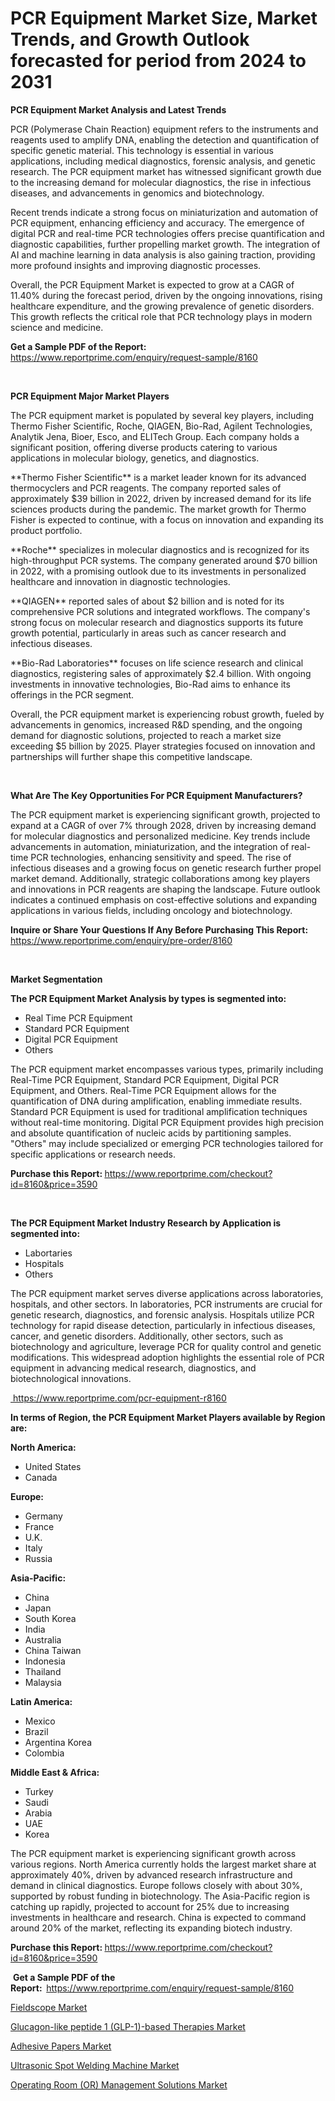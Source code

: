<p><h1>PCR Equipment Market Size, Market Trends, and Growth Outlook forecasted for period from 2024 to 2031</h1></p><p><strong>PCR Equipment Market Analysis and Latest Trends</strong></p>
<p><p>PCR (Polymerase Chain Reaction) equipment refers to the instruments and reagents used to amplify DNA, enabling the detection and quantification of specific genetic material. This technology is essential in various applications, including medical diagnostics, forensic analysis, and genetic research. The PCR equipment market has witnessed significant growth due to the increasing demand for molecular diagnostics, the rise in infectious diseases, and advancements in genomics and biotechnology.</p><p>Recent trends indicate a strong focus on miniaturization and automation of PCR equipment, enhancing efficiency and accuracy. The emergence of digital PCR and real-time PCR technologies offers precise quantification and diagnostic capabilities, further propelling market growth. The integration of AI and machine learning in data analysis is also gaining traction, providing more profound insights and improving diagnostic processes.</p><p>Overall, the PCR Equipment Market is expected to grow at a CAGR of 11.40% during the forecast period, driven by the ongoing innovations, rising healthcare expenditure, and the growing prevalence of genetic disorders. This growth reflects the critical role that PCR technology plays in modern science and medicine.</p></p>
<p><strong>Get a Sample PDF of the Report:&nbsp;</strong> <a href="https://www.reportprime.com/enquiry/request-sample/8160?utm_campaign=103&utm_medium=2&utm_source=Github&utm_content=ia&utm_term=28112024&utm_id=pcr-equipment">https://www.reportprime.com/enquiry/request-sample/8160</a></p>
<p>&nbsp;</p>
<p><strong>PCR Equipment Major Market Players</strong></p>
<p><p>The PCR equipment market is populated by several key players, including Thermo Fisher Scientific, Roche, QIAGEN, Bio-Rad, Agilent Technologies, Analytik Jena, Bioer, Esco, and ELITech Group. Each company holds a significant position, offering diverse products catering to various applications in molecular biology, genetics, and diagnostics.</p><p>**Thermo Fisher Scientific** is a market leader known for its advanced thermocyclers and PCR reagents. The company reported sales of approximately $39 billion in 2022, driven by increased demand for its life sciences products during the pandemic. The market growth for Thermo Fisher is expected to continue, with a focus on innovation and expanding its product portfolio.</p><p>**Roche** specializes in molecular diagnostics and is recognized for its high-throughput PCR systems. The company generated around $70 billion in 2022, with a promising outlook due to its investments in personalized healthcare and innovation in diagnostic technologies.</p><p>**QIAGEN** reported sales of about $2 billion and is noted for its comprehensive PCR solutions and integrated workflows. The company's strong focus on molecular research and diagnostics supports its future growth potential, particularly in areas such as cancer research and infectious diseases.</p><p>**Bio-Rad Laboratories** focuses on life science research and clinical diagnostics, registering sales of approximately $2.4 billion. With ongoing investments in innovative technologies, Bio-Rad aims to enhance its offerings in the PCR segment.</p><p>Overall, the PCR equipment market is experiencing robust growth, fueled by advancements in genomics, increased R&D spending, and the ongoing demand for diagnostic solutions, projected to reach a market size exceeding $5 billion by 2025. Player strategies focused on innovation and partnerships will further shape this competitive landscape.</p></p>
<p>&nbsp;</p>
<p><strong>What Are The Key Opportunities For PCR Equipment Manufacturers?</strong></p>
<p><p>The PCR equipment market is experiencing significant growth, projected to expand at a CAGR of over 7% through 2028, driven by increasing demand for molecular diagnostics and personalized medicine. Key trends include advancements in automation, miniaturization, and the integration of real-time PCR technologies, enhancing sensitivity and speed. The rise of infectious diseases and a growing focus on genetic research further propel market demand. Additionally, strategic collaborations among key players and innovations in PCR reagents are shaping the landscape. Future outlook indicates a continued emphasis on cost-effective solutions and expanding applications in various fields, including oncology and biotechnology.</p></p>
<p><strong>Inquire or Share Your Questions If Any Before Purchasing This Report:</strong> <a href="https://www.reportprime.com/enquiry/pre-order/8160?utm_campaign=103&utm_medium=2&utm_source=Github&utm_content=ia&utm_term=28112024&utm_id=pcr-equipment">https://www.reportprime.com/enquiry/pre-order/8160</a></p>
<p>&nbsp;</p>
<p><strong>Market Segmentation</strong></p>
<p><strong>The PCR Equipment Market Analysis by types is segmented into:</strong></p>
<p><ul><li>Real Time PCR Equipment</li><li>Standard PCR Equipment</li><li>Digital PCR Equipment</li><li>Others</li></ul></p>
<p><p>The PCR equipment market encompasses various types, primarily including Real-Time PCR Equipment, Standard PCR Equipment, Digital PCR Equipment, and Others. Real-Time PCR Equipment allows for the quantification of DNA during amplification, enabling immediate results. Standard PCR Equipment is used for traditional amplification techniques without real-time monitoring. Digital PCR Equipment provides high precision and absolute quantification of nucleic acids by partitioning samples. "Others" may include specialized or emerging PCR technologies tailored for specific applications or research needs.</p></p>
<p><strong>Purchase this Report:&nbsp;</strong><a href="https://www.reportprime.com/checkout?id=8160&price=3590&utm_campaign=103&utm_medium=2&utm_source=Github&utm_content=ia&utm_term=28112024&utm_id=pcr-equipment">https://www.reportprime.com/checkout?id=8160&price=3590</a></p>
<p>&nbsp;</p>
<p><strong>The PCR Equipment Market Industry Research by Application is segmented into:</strong></p>
<p><ul><li>Labortaries</li><li>Hospitals</li><li>Others</li></ul></p>
<p><p>The PCR equipment market serves diverse applications across laboratories, hospitals, and other sectors. In laboratories, PCR instruments are crucial for genetic research, diagnostics, and forensic analysis. Hospitals utilize PCR technology for rapid disease detection, particularly in infectious diseases, cancer, and genetic disorders. Additionally, other sectors, such as biotechnology and agriculture, leverage PCR for quality control and genetic modifications. This widespread adoption highlights the essential role of PCR equipment in advancing medical research, diagnostics, and biotechnological innovations.</p></p>
<p><a href="https://www.reportprime.com/pcr-equipment-r8160?utm_campaign=103&utm_medium=2&utm_source=Github&utm_content=ia&utm_term=28112024&utm_id=pcr-equipment">&nbsp;https://www.reportprime.com/pcr-equipment-r8160</a></p>
<p><strong>In terms of Region, the PCR Equipment Market Players available by Region are:</strong></p>
<p>
    <p> <strong> North America: </strong>
        <ul>
            <li>United States</li>
            <li>Canada</li>
        </ul>
        </p> 
    <p> <strong> Europe: </strong>
        <ul>
            <li>Germany</li>
            <li>France</li>
            <li>U.K.</li>
            <li>Italy</li>
            <li>Russia</li>
        </ul>
        </p> 
    <p> <strong> Asia-Pacific: </strong>
        <ul>
            <li>China</li>
            <li>Japan</li>
            <li>South Korea</li>
            <li>India</li>
            <li>Australia</li>
            <li>China Taiwan</li>
            <li>Indonesia</li>
            <li>Thailand</li>
            <li>Malaysia</li>
        </ul>
        </p> 
    <p> <strong> Latin America: </strong>
        <ul>
            <li>Mexico</li>
            <li>Brazil</li>
            <li>Argentina Korea</li>
            <li>Colombia</li>
        </ul>
        </p> 
    <p> <strong> Middle East & Africa: </strong>
        <ul>
            <li>Turkey</li>
            <li>Saudi</li>
            <li>Arabia</li>
            <li>UAE</li>
            <li>Korea</li>
        </ul>
    </p>
    </p>
<p><p>The PCR equipment market is experiencing significant growth across various regions. North America currently holds the largest market share at approximately 40%, driven by advanced research infrastructure and demand in clinical diagnostics. Europe follows closely with about 30%, supported by robust funding in biotechnology. The Asia-Pacific region is catching up rapidly, projected to account for 25% due to increasing investments in healthcare and research. China is expected to command around 20% of the market, reflecting its expanding biotech industry.</p></p>
<p><strong>Purchase this Report: </strong><a href="https://www.reportprime.com/checkout?id=8160&price=3590&utm_campaign=103&utm_medium=2&utm_source=Github&utm_content=ia&utm_term=28112024&utm_id=pcr-equipment">https://www.reportprime.com/checkout?id=8160&price=3590</a></p>
<p>&nbsp;<strong>Get a Sample PDF of the Report:&nbsp;&nbsp;</strong><a href="https://www.reportprime.com/enquiry/request-sample/8160?utm_campaign=103&utm_medium=2&utm_source=Github&utm_content=ia&utm_term=28112024&utm_id=pcr-equipment">https://www.reportprime.com/enquiry/request-sample/8160</a></p>
<p><strong></strong></p>
<p><p><a href="https://www.linkedin.com/pulse/impressive-global-fieldscope-market-size-set-soar-66-cagr-reaching-3ouff?utm_campaign=103&utm_medium=2&utm_source=Github&utm_content=ia&utm_term=28112024&utm_id=pcr-equipment">Fieldscope Market</a></p><p><a href="https://issuu.com/reportprime-2/docs/glucagon-like-peptide-1-glp-1-based_5ed0ae62778ee2?utm_campaign=103&utm_medium=2&utm_source=Github&utm_content=ia&utm_term=28112024&utm_id=pcr-equipment">Glucagon-like peptide 1 (GLP-1)-based Therapies Market</a></p><p><a href="https://www.linkedin.com/pulse/comprehensive-analysis-adhesive-papers-market-macro-overview-98q5f?utm_campaign=103&utm_medium=2&utm_source=Github&utm_content=ia&utm_term=28112024&utm_id=pcr-equipment">Adhesive Papers Market</a></p><p><a href="https://www.linkedin.com/pulse/global-ultrasonic-spot-welding-machine-market-set-grow-despite-ptpof?utm_campaign=103&utm_medium=2&utm_source=Github&utm_content=ia&utm_term=28112024&utm_id=pcr-equipment">Ultrasonic Spot Welding Machine Market</a></p><p><a href="https://issuu.com/reportprime-2/docs/operating-room-or-management-soluti_a3d8342a0b1a73?utm_campaign=103&utm_medium=2&utm_source=Github&utm_content=ia&utm_term=28112024&utm_id=pcr-equipment">Operating Room (OR) Management Solutions Market</a></p></p>